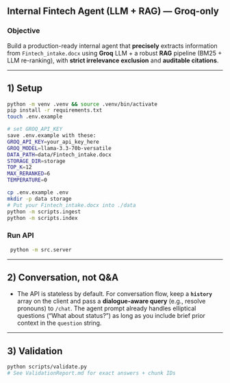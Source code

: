 ## Internal Fintech Agent (LLM + RAG) — **Groq-only**

### Objective

Build a production-ready internal agent that **precisely** extracts information from `Fintech_intake.docx` using **Groq** LLM + a robust **RAG** pipeline (BM25 + LLM re-ranking), with **strict irrelevance exclusion** and **auditable citations**.

---

## 1) Setup

```bash
python -m venv .venv && source .venv/bin/activate
pip install -r requirements.txt
touch .env.example

# set GROQ_API_KEY
save .env.example with these:
GROQ_API_KEY=your_api_key_here
GROQ_MODEL=llama-3.3-70b-versatile
DATA_PATH=data/Fintech_intake.docx
STORAGE_DIR=storage
TOP_K=12
MAX_RERANKED=6
TEMPERATURE=0

cp .env.example .env 
mkdir -p data storage
# Put your Fintech_intake.docx into ./data
python -m scripts.ingest
python -m scripts.index
```

### Run API

```bash
 python -m src.server
```
---

## 2) Conversation, not Q&A

* The API is stateless by default. For conversation flow, keep a **`history`** array on the client and pass a **dialogue-aware query** (e.g., resolve pronouns) to `/chat`. The agent prompt already handles elliptical questions (“What about status?”) as long as you include brief prior context in the `question` string.

---

## 3) Validation

```bash
python scripts/validate.py
# See ValidationReport.md for exact answers + chunk IDs
```
